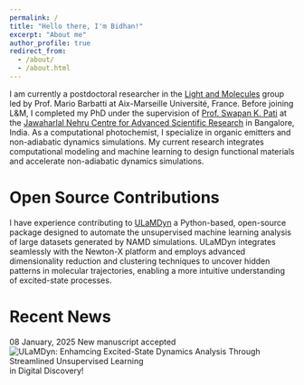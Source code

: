 ```yaml
---
permalink: /
title: "Hello there, I'm Bidhan!"
excerpt: "About me"
author_profile: true
redirect_from: 
  - /about/
  - /about.html
---
```


I am currently a postdoctoral researcher in the [Light and Molecules](https://barbatti.org/) group led by Prof. Mario Barbatti at Aix-Marseille Université, France. Before joining L&M, I completed my PhD under the supervision of [Prof. Swapan K. Pati](https://www.jncasr.ac.in/faculty/pati) at the [Jawaharlal Nehru Centre for Advanced Scientific Research](https://www.jncasr.ac.in/) in Bangalore, India. As a computational photochemist, I specialize in organic emitters and non-adiabatic dynamics simulations. My current research integrates computational modeling and machine learning to design functional materials and accelerate non-adiabatic dynamics simulations.

Open Source Contributions
======
I have experience contributing to [ULaMDyn](https://ulamdyn.com/index.html) a Python-based, open-source package designed to automate the unsupervised machine learning analysis of large datasets generated by NAMD simulations. ULaMDyn integrates seamlessly with the Newton-X platform and employs advanced dimensionality reduction and clustering techniques to uncover hidden patterns in molecular trajectories, enabling a more intuitive understanding of excited-state processes. 

Recent News
======
08 January, 2025
New manuscript accepted![ULaMDyn: Enhamcing Excited-State Dynamics Analysis Through Streamlined Unsupervised Learning](https://pubs.rsc.org/en/content/articlepdf/2024/DD/D4DD00374H?page=search) in Digital Discovery!

